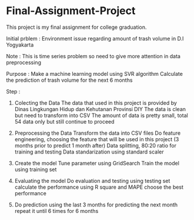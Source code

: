 # Final-Assignment-Project
This project is my final assignment for college graduation.

Initial prblem :
Environment issue regarding amount of trash volume in D.I Yogyakarta

Note :
This is time series problem so need to give more attention in data preprocessing

Purpose : 
Make a machine learning model using SVR algorithm
Calculate the prediction of trash volume for the next 6 months

Step :
1. Colecting the Data
   The data that used in this project is provided by Dinas Lingkungan Hidup dan Kehutanan Provinsi DIY
   The data is clean but need to transform into CSV
   The amount of data is pretty small, total 54 data only but still continue to proceed

2. Preprocessing the Data
   Transform the data into CSV files
   Do feature engineering, choosing the feature that will be used in this project (3 months prior to predict 1 month after)
   Data splitting, 80:20 ratio for training and testing
   Data standarization using standard scaler

3. Create the model
   Tune parameter using GridSearch
   Train the model using training set

5. Evaluating the model
   Do evaluation and testing using testing set
   calculate the performance using R square and MAPE
   choose the best performance

6. Do prediction
   using the last 3 months for predicting the next month
   repeat it until 6 times for 6 months
   
